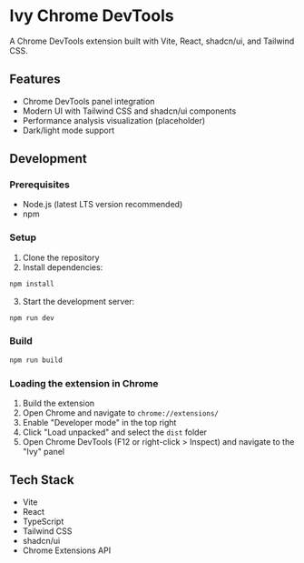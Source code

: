 # Ivy Chrome DevTools

A Chrome DevTools extension built with Vite, React, shadcn/ui, and Tailwind CSS.

## Features

- Chrome DevTools panel integration
- Modern UI with Tailwind CSS and shadcn/ui components
- Performance analysis visualization (placeholder)
- Dark/light mode support

## Development

### Prerequisites

- Node.js (latest LTS version recommended)
- npm

### Setup

1. Clone the repository
2. Install dependencies:

```bash
npm install
```

3. Start the development server:

```bash
npm run dev
```

### Build

```bash
npm run build
```

### Loading the extension in Chrome

1. Build the extension
2. Open Chrome and navigate to `chrome://extensions/`
3. Enable "Developer mode" in the top right
4. Click "Load unpacked" and select the `dist` folder
5. Open Chrome DevTools (F12 or right-click > Inspect) and navigate to the "Ivy" panel

## Tech Stack

- Vite
- React
- TypeScript
- Tailwind CSS
- shadcn/ui
- Chrome Extensions API
